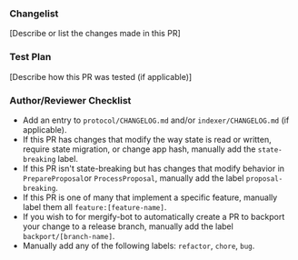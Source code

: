 ### Changelist
[Describe or list the changes made in this PR]

### Test Plan
[Describe how this PR was tested (if applicable)]

### Author/Reviewer Checklist
- Add an entry to `protocol/CHANGELOG.md` and/or `indexer/CHANGELOG.md` (if applicable).
- If this PR has changes that modify the way state is read or written, require state migration, or change app hash, manually add the `state-breaking` label.
- If this PR isn't state-breaking but has changes that modify behavior in `PrepareProposal`or `ProcessProposal`, manually add the label `proposal-breaking`.
- If this PR is one of many that implement a specific feature, manually label them all `feature:[feature-name]`.
- If you wish to for mergify-bot to automatically create a PR to backport your change to a release branch, manually add the label `backport/[branch-name]`.
- Manually add any of the following labels: `refactor`, `chore`, `bug`.
